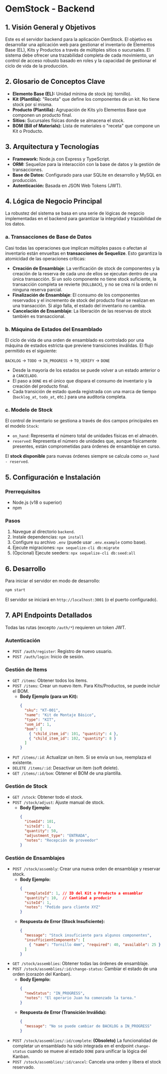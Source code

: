 # OemStock - Backend

## 1. Visión General y Objetivos
Este es el servidor backend para la aplicación OemStock. El objetivo es desarrollar una aplicación web para gestionar el inventario de Elementos Base (EL), Kits y Productos a través de múltiples sitios o sucursales. El sistema debe ofrecer una trazabilidad completa de cada movimiento, un control de acceso robusto basado en roles y la capacidad de gestionar el ciclo de vida de la producción.

## 2. Glosario de Conceptos Clave
- **Elemento Base (EL):** Unidad mínima de stock (ej: tornillo).
- **Kit (Plantilla):** "Receta" que define los componentes de un kit. No tiene stock por sí misma.
- **Producto (Plantilla):** Agrupación de Kits y/o Elementos Base que componen un producto final.
- **Sitios:** Sucursales físicas donde se almacena el stock.
- **BOM (Bill of Materials):** Lista de materiales o "receta" que compone un Kit o Producto.

## 3. Arquitectura y Tecnologías
- **Framework:** Node.js con Express y TypeScript.
- **ORM:** Sequelize para la interacción con la base de datos y la gestión de transacciones.
- **Base de Datos:** Configurado para usar SQLite en desarrollo y MySQL en producción.
- **Autenticación:** Basada en JSON Web Tokens (JWT).

## 4. Lógica de Negocio Principal

La robustez del sistema se basa en una serie de lógicas de negocio implementadas en el backend para garantizar la integridad y trazabilidad de los datos.

### a. Transacciones de Base de Datos

Casi todas las operaciones que implican múltiples pasos o afectan al inventario están envueltas en **transacciones de Sequelize**. Esto garantiza la atomicidad de las operaciones críticas:

- **Creación de Ensamblaje**: La verificación de stock de componentes y la creación de la reserva de cada uno de ellos se ejecutan dentro de una única transacción. Si un solo componente no tiene stock suficiente, la transacción completa se revierte (`ROLLBACK`), y no se crea ni la orden ni ninguna reserva parcial.
- **Finalización de Ensamblaje**: El consumo de los componentes reservados y el incremento de stock del producto final se realizan en una transacción. Si algo falla, el estado del inventario no cambia.
- **Cancelación de Ensamblaje**: La liberación de las reservas de stock también es transaccional.

### b. Máquina de Estados del Ensamblado

El ciclo de vida de una orden de ensamblado es controlado por una máquina de estados estricta que previene transiciones inválidas. El flujo permitido es el siguiente:

`BACKLOG` -> `TODO` -> `IN_PROGRESS` -> `TO_VERIFY` -> `DONE`

- Desde la mayoría de los estados se puede volver a un estado anterior o a `CANCELADO`.
- El paso a `DONE` es el único que dispara el consumo de inventario y la creación del producto final.
- Cada transición de estado queda registrada con una marca de tiempo (`backlog_at`, `todo_at`, etc.) para una auditoría completa.

### c. Modelo de Stock

El control de inventario se gestiona a través de dos campos principales en el modelo `Stock`:

- `on_hand`: Representa el número total de unidades físicas en el almacén.
- `reserved`: Representa el número de unidades que, aunque físicamente presentes, están comprometidas para órdenes de ensamblaje en curso.

El **stock disponible** para nuevas órdenes siempre se calcula como `on_hand - reserved`.

## 5. Configuración e Instalación

### Prerrequisitos
- Node.js (v18 o superior)
- npm

### Pasos
1. Navegue al directorio `backend`.
2. Instale dependencias: `npm install`
3. Configure su archivo `.env` (puede usar `.env.example` como base).
4. Ejecute migraciones: `npx sequelize-cli db:migrate`
5. (Opcional) Ejecute seeders: `npx sequelize-cli db:seed:all`

## 6. Desarrollo
Para iniciar el servidor en modo de desarrollo:
```bash
npm start
```
El servidor se iniciará en `http://localhost:3001` (o el puerto configurado).

## 7. API Endpoints Detallados

Todas las rutas (excepto `/auth/*`) requieren un token JWT.

### Autenticación
- `POST /auth/register`: Registro de nuevo usuario.
- `POST /auth/login`: Inicio de sesión.

### Gestión de Items
- `GET /items`: Obtener todos los items.
- `POST /items`: Crear un nuevo item. Para Kits/Productos, se puede incluir el BOM.
  - **Body Ejemplo (para un Kit):**
    ```json
    {
      "sku": "KT-001",
      "name": "Kit de Montaje Básico",
      "type": "KIT",
      "uom_id": 1,
      "bom": [
        { "child_item_id": 101, "quantity": 4 },
        { "child_item_id": 102, "quantity": 8 }
      ]
    }
    ```
- `PUT /items/:id`: Actualizar un item. Si se envía un `bom`, reemplaza el existente.
- `DELETE /items/:id`: Desactivar un item (soft delete).
- `GET /items/:id/bom`: Obtener el BOM de una plantilla.

### Gestión de Stock
- `GET /stock`: Obtener todo el stock.
- `POST /stock/adjust`: Ajuste manual de stock.
  - **Body Ejemplo:**
    ```json
    {
      "itemId": 101,
      "siteId": 1,
      "quantity": 50,
      "adjustment_type": "ENTRADA",
      "notes": "Recepción de proveedor"
    }
    ```

### Gestión de Ensamblajes
- `POST /stock/assembly`: Crear una nueva orden de ensamblaje y reservar stock.
  - **Body Ejemplo:**
    ```json
    {
      "templateId": 1, // ID del Kit o Producto a ensamblar
      "quantity": 10,  // Cantidad a producir
      "siteId": 1,
      "notes": "Pedido para cliente XYZ"
    }
    ```
  - **Respuesta de Error (Stock Insuficiente):**
    ```json
    {
      "message": "Stock insuficiente para algunos componentes",
      "insufficientComponents": [
        { "name": "Tornillo 4mm", "required": 40, "available": 25 }
      ]
    }
    ```
- `GET /stock/assemblies`: Obtener todas las órdenes de ensamblaje.
- `POST /stock/assemblies/:id/change-status`: Cambiar el estado de una orden (corazón del Kanban).
  - **Body Ejemplo:**
    ```json
    {
      "newStatus": "IN_PROGRESS",
      "notes": "El operario Juan ha comenzado la tarea."
    }
    ```
  - **Respuesta de Error (Transición Inválida):**
    ```json
    {
      "message": "No se puede cambiar de BACKLOG a IN_PROGRESS"
    }
    ```
- `POST /stock/assemblies/:id/complete`: **(Obsoleto)** La funcionalidad de completar un ensamblado ha sido integrada en el endpoint `change-status` cuando se mueve al estado `DONE` para unificar la lógica del Kanban.
- `POST /stock/assemblies/:id/cancel`: Cancela una orden y libera el stock reservado.